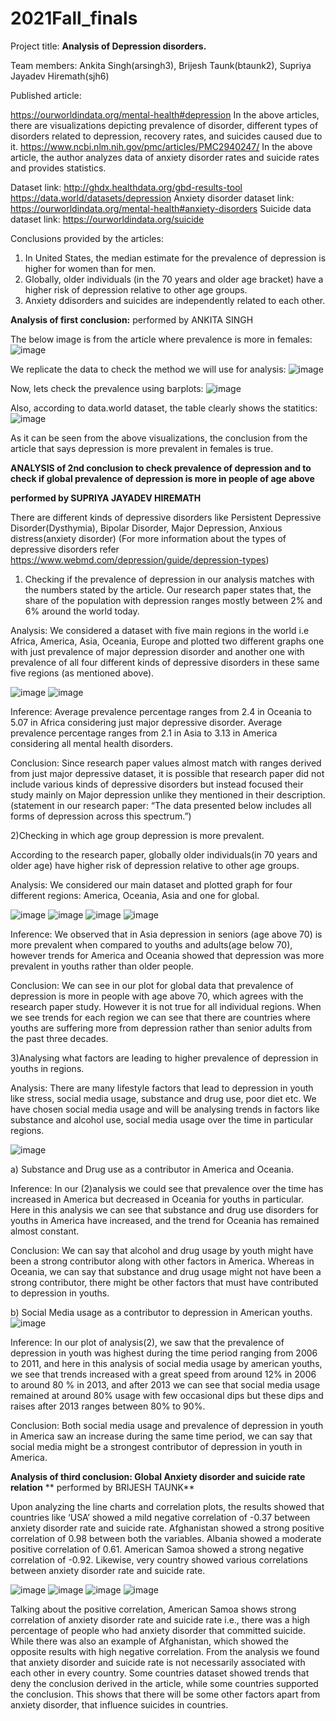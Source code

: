 # 2021Fall_finals

 
Project title: **Analysis of Depression disorders.**

Team members: Ankita Singh(arsingh3), Brijesh Taunk(btaunk2), Supriya Jayadev Hiremath(sjh6)

Published article:

https://ourworldindata.org/mental-health#depression
In the above articles, there are visualizations depicting prevalence of disorder, different types of disorders related to depression, recovery rates, and suicides caused due to it.
https://www.ncbi.nlm.nih.gov/pmc/articles/PMC2940247/
In the above article, the author analyzes data of anxiety disorder rates and suicide rates and provides statistics.

Dataset link:
http://ghdx.healthdata.org/gbd-results-tool
https://data.world/datasets/depression
Anxiety disorder dataset link: https://ourworldindata.org/mental-health#anxiety-disorders
Suicide data dataset link: https://ourworldindata.org/suicide

Conclusions provided by the articles:

1) In United States, the median estimate for the prevalence of depression is higher for women than for men. 
2) Globally, older individuals (in the 70 years and older age bracket) have a higher risk of depression relative to other age groups.
3) Anxiety ddisorders and suicides are independently related to each other.


**Analysis of first conclusion:**
performed by ANKITA SINGH

The below image is from the article where prevalence is more in females:
![image](https://user-images.githubusercontent.com/83684343/145696916-04ff886d-487d-4f35-ae28-d83a74586c91.png)

We replicate the data to check the method we will use for analysis:
![image](https://user-images.githubusercontent.com/83684343/145696958-c557262f-9ba0-401a-b20d-66b1f6cd618f.png)

Now, lets check the prevalence using barplots:
![image](https://user-images.githubusercontent.com/83684343/145696995-bdede3f2-8eff-4a2c-9d90-4b4d2aec3f26.png)

Also, according to data.world dataset, the table clearly shows the statitics:
![image](https://user-images.githubusercontent.com/83684343/145697048-5d19e9bc-4781-48c0-b683-74c2ea99f4cf.png)

As it can be seen from the above visualizations, the conclusion from the article that says depression is more prevalent in females is true.


**ANALYSIS of 2nd conclusion to check prevalence of depression and to check if global prevalence of depression is more in people of age above**

**performed by SUPRIYA JAYADEV HIREMATH**

There are different kinds of depressive disorders like Persistent Depressive Disorder(Dysthymia), Bipolar Disorder, Major Depression, Anxious distress(anxiety disorder)
(For more information about the types of depressive disorders refer https://www.webmd.com/depression/guide/depression-types)

1) Checking if the prevalence of depression in our analysis matches with the numbers stated by the article.
Our research paper states that, the share of the population with depression ranges mostly between 2% and 6% around the world today.

Analysis:
We considered a dataset with five main regions in the world i.e Africa, America, Asia, Oceania, Europe and plotted  two different graphs one with just prevalence of major depression disorder  and another one with prevalence of all four different kinds of depressive disorders in these same five regions (as mentioned above).

![image](https://user-images.githubusercontent.com/89532683/145703431-97754ee8-c92f-4b8c-913f-5e0cad5f9d62.png)
![image](https://user-images.githubusercontent.com/89532683/145703449-f9181002-d2e8-4448-a833-e877157fb837.png)

Inference:
Average prevalence percentage ranges from 2.4 in Oceania to 5.07 in Africa considering just major depressive disorder.
Average prevalence percentage ranges from 2.1 in Asia to 3.13 in America considering all mental health disorders.

Conclusion:
Since research paper values almost match with ranges derived from just major depressive dataset, it is possible that research paper did not include various kinds of depressive disorders but instead focused their study mainly on Major depression unlike they mentioned in their description.(statement in our research paper: “The data presented below includes all forms of depression across this spectrum.”)

2)Checking in which age group depression is more prevalent.

According to the research paper, globally older individuals(in 70 years and older age) have higher risk of depression relative to other age groups.

Analysis:
We considered our main dataset and plotted graph for four different regions: America, Oceania, Asia and one for global.

![image](https://user-images.githubusercontent.com/89532683/145703542-f152df72-0458-45d3-931f-b4c87762cb43.png)
![image](https://user-images.githubusercontent.com/89532683/145703596-4ae8c387-9a2f-40b8-8c29-be0a5768ed41.png)
![image](https://user-images.githubusercontent.com/89532683/145703611-29cdde8a-b0b6-49dc-9510-3bb510724f21.png)
![image](https://user-images.githubusercontent.com/89532683/145703626-9fbefee3-70ed-4e88-aa25-042077d780a7.png)

Inference:
We observed that in Asia depression in seniors (age above 70) is more prevalent when compared to youths and adults(age below 70), however trends for America and Oceania showed that depression was more prevalent in youths rather than older people.

Conclusion:
We can see in our plot for global data that prevalence of depression is more in people with age above 70, which agrees with the research paper study. However it is not true for all individual regions. When we see trends for each region we can see that there are countries where youths are suffering more from depression rather than senior adults from the past three decades.

3)Analysing what factors are leading to higher prevalence of depression in youths in regions.

Analysis:
There are many lifestyle factors that lead to depression in youth like stress, social media usage, substance and drug use, poor diet etc. We have chosen social media usage and will be analysing trends in factors like substance and alcohol use, social media usage over the time in particular regions.

![image](https://user-images.githubusercontent.com/89532683/145703641-3a593c3a-2a65-41b0-b4f5-daa2da15be84.png)

   a) Substance and Drug use as a contributor in America and Oceania.
   
   Inference:
   In our (2)analysis we could see that prevalence over the time has increased in America but decreased in Oceania for youths in particular.
   Here in this analysis we can see that substance and drug use disorders for youths in America have increased, and the trend for Oceania has remained almost          constant.
   
   Conclusion:
   We can say that alcohol and drug usage by youth might have been a strong contributor along with other factors in America.
   Whereas in Oceania, we can say that substance and drug usage might not have been a strong contributor, there might be other factors that must have contributed      to depression in youths.
   
   b) Social Media usage as a contributor to depression in American youths.
   ![image](https://user-images.githubusercontent.com/89532683/145703652-d15276b8-3b65-4838-bbb6-b1085c0045f5.png)

   Inference:
   In our plot of analysis(2), we saw that the prevalence of depression in youth was highest during the time period ranging from 2006 to 2011, and here in this        analysis of social media usage by american youths, we see that trends increased with a great speed from around 12%  in 2006 to around 80 % in 2013, and after      2013 we can see that social media usage remained at around 80% usage with few occasional dips but these dips and raises after 2013 ranges between 80% to 90%.
   
   Conclusion:
   Both social media usage and prevalence of depression in youth in America saw an increase during the same time period, we can say that social media might be a      strongest contributor of depression in youth in America.


**Analysis of third conclusion: Global Anxiety disorder and suicide rate relation**
** performed by BRIJESH TAUNK** 

Upon analyzing the line charts and correlation plots, the results showed that countries like ‘USA’ showed a mild negative correlation of -0.37 between anxiety disorder rate and suicide rate.  Afghanistan showed a strong positive correlation of 0.98 between both the variables. Albania showed a moderate positive correlation of 0.61. American Samoa showed a strong negative correlation of -0.92. Likewise, very country showed various correlations between anxiety disorder rate and suicide rate. 

![image](https://user-images.githubusercontent.com/89649869/145699889-c1124172-7bb1-4637-843b-64351fbeee7c.png)
![image](https://user-images.githubusercontent.com/89649869/145699895-44d01e85-934a-4678-b295-21e8fa7535e5.png)
![image](https://user-images.githubusercontent.com/89649869/145699898-871f9a84-3bad-4b68-81ae-9532633e08e2.png)
![image](https://user-images.githubusercontent.com/89649869/145699906-5528182d-14cd-44e8-bb84-97eab24d4f34.png)

Talking about the positive correlation, American Samoa shows strong correlation of anxiety disorder rate and suicide rate i.e., there was a high percentage of people who had anxiety disorder that committed suicide.  While there was also an example of Afghanistan, which showed the opposite results with high negative correlation. 
From the analysis we found that anxiety disorder and suicide rate is not necessarily associated with each other in every country. Some countries dataset showed trends that deny the conclusion derived in the article, while some countries supported the conclusion. This shows that there will be some other factors apart from anxiety disorder, that influence suicides in countries.


